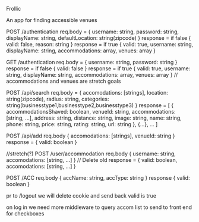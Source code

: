 Frollic

An app for finding accessible venues

POST /authentication
  req.body = { username: string, password: string, displayName: string, defaultLocation: string(zipcode) }
  response = if false { valid: false, reason: string }
  response = if true { valid: true, username: string, displayName: string, accommodations: array, venues: array }

GET /authentication
  req.body = { username: string, password: string }
  response = if false { valid: false }
  response = if true { valid: true, username: string, displayName: string, accommodations: array, venues: array } // accommodations and venues are stretch goals

POST /api/search
  req.body = { accomodations: [strings], location: string(zipcode), radius: string, categories: string(businesstype1,businesstype2,businesstype3) }
  response = [ { accommodationsShaved: boolean, venueId: string, accommodations: [string, ...], address: string, distance: string, image: string, name: string, phone: string, price: string, rating: string, url: string }, {...}, ... ]

POST /api/add
  req.body { accomodations: [strings], venueId: string }
  response = { valid: boolean }

//stretch(?)
POST /user/accommodation
  req.body { username: string, accomodations: [string, ...] } // Delete old
  response = { valid: boolean, accomodations: [string, ...] }


  POST /ACC
  req.body { accName: string, accType: string }
  response { valid: boolean }


pr to /logout
we will delete cookie and send back valid is true

on log in we need more middleware to query accom list to send to front end for checkboxes
  